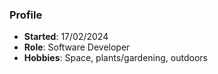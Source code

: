 ### Profile 
- **Started**: 17/02/2024
- **Role**: Software Developer
- **Hobbies**: Space, plants/gardening, outdoors